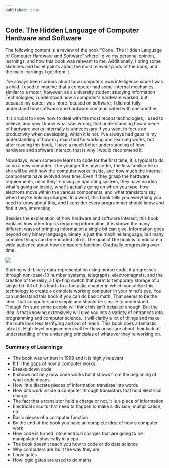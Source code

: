 ```yaml
---
published: true
---
```

## Code. The Hidden Language of Computer Hardware and Software
The following content is a review of the book "Code. The Hidden Language of Computer Hardware and Software" where I give my personal opinion, learnings, and how this book was relevant to me. Additionally, I bring some sketches and bullet points about the most relevant parts of the book, and the main learnings I got from it.

I've always been curious about how computers own intelligence since I was a child. I used to imagine that a computer had some internal mechanics, similar to a motor; however, as a university student studying Information Technologies, I understood how a computer's hardware worked, but because my career was more focused on software, I did not fully understand how software and hardware communicated with one another.  

It is crucial to know how to deal with the most recent technologies, I used to believe, and now I know what was wrong, that understanding how a piece of hardware works internally is unnecessary if you want to focus on productivity when developing, which it is not. I've always had gaps in my understanding of how my main tool for working and learning works, but after reading this book, I have a much better understanding of how hardware and software interact, that is why I would recommend it.

Nowadays, when someone learns to code for the first time, it is typical to do so on a new computer. The younger the new coder, the less familiar he or she will be with how the computer works inside, and how much the internal components have evolved over time. Even if they grasp the hardware requirements, once they're using an operating system, they have no idea what's going on inside, what's actually going on when you type, how electrons move within the various components, and what transistors say when they're holding charges. In a word, this book tells you everything you need to know about this, and I consider every programmer should know and find it very interesting.  

Besides the explanation of how hardware and software interact, this book explains how other topics regarding information, it is shown the many different ways of bringing information a single bit can give. Information goes beyond only binary language, binary is just the machine language, but many complex things can be encoded into it.
The goal of the book is to educate a wide audience about how computers function. Gradually progressing over time.  

![](https://i.ibb.co/QfMCbwF/Code-Sketch.png)  

Starting with binary data representation using morse code, it progresses through non-base-10 number systems, telegraphs, electromagnets, and the creation of the relay, a flip-flop switch that permits temporary storage of a single bit. All of this leads to a fantastic chapter in which you utilize this technology to create a complete working computer in your mind's eye.
You can understand this book if you can do basic math. That seems to be the idea. That computers are simple and should be simple to understand. Though I'm sure some people will think this isn't detailed enough. But the idea is that knowing extensively will give you lots a variety of entrances into programming and computer science. It will clarify a lot of things and make the route look less terrifying and out of reach. This book does a fantastic job at it. High-level programmers will feel less unsecure about their lack of understanding of the underlying principles of whatever they're working on.

### Summary of Learnings

- The book was written in 1999 and it is highly relevant
- It fill the gaps of how a computer works
- Breaks down code
- It shows not only how code works but it shows from the beginning of what code means
- How little discrete pieces of information translate into words 
- How bits work inside a computer through transistors that hold electrical charge
- The fact that a transistor hold a charge or not, it is a piece of information 
- Electrical circuits that need to happen to make a division, multiplication, etc 
- Basic pieces of a computer function
- By the end of the book you have an complete idea of how a computer work
- How code is turned into electrical charges that are going to be manipulated physically in a cpu
- The book doesn’t teach you how to code or do data science
- Why computers are built the way they are
- Logic gates
- How logic gates are used to do maths
